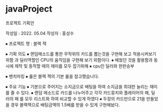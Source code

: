 # javaProject
프로젝트 기획안

작성일 : 2022. 05.04
작성자 : 홍성수

⦁	프로젝트 명 : 블랙 잭

⦁	기획 의도
⦁	랜덤메소드를 통한 무작위의 카드를 뽑는것을 구현해 보고 적용시켜보기 위함 과 딜러역할인 CPU의 움직임을 구현해 보기 위함이다.
⦁	배웠던 것을 활용함과 동시에 제작 및 동작할 때의 재미를 모두 잡기위해
⦁	cpu인 딜러와 한판승부

⦁	벤치마킹 
⦁	룰은 블랙 잭의 기본 룰을 참고했습니다.

⦁	주요 기능 
⦁	기본으로 주어지는 소지금으로 배팅을 하여 소지금을 최대한 늘리는 재미를 줄 수 있다.
⦁	랜덤 메소드로 카드를 나누어주고 각각 카드뭉치와 플레이어의 패, 딜러의 패 를 모두 리스트화 하여 비교할 수 있게 하였다
⦁	두장의 카드만으로 21을 만들었을 경우 블랙잭으로 배팅금액의 1.5배를 받을 수 있게 구현해놨다.
